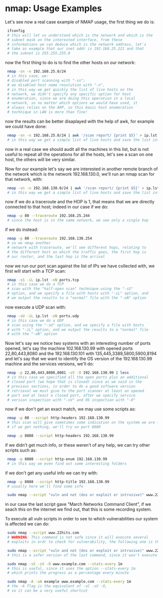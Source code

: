 # nmap: Usage Examples

Let's see now a real case example of NMAP usage, the first thing
we do is:

```sh
 ifconfig
 # this will let us understand which is the network and which is the
 # subnet mask on the interested interface, from these
 # informations we can deduce which is the network address, let's
 # take as example that our inet addr is 192.168.25.221 and that
 # the subnet is 255.255.255.0
```

now the first thing to do is to find the other hosts on our
network:

```sh
 nmap -sn -n 192.168.25.0/24
 # in this case, we:
 # disabled port scanning with "-sn";
 # we disabled host name resolution with "-n", 
 # in this way we get quickly the list of live hosts on the
 # network, we didn't specify any specific option for host
 # enumeration, since we are doing this operation in a local
 # network, so no matter which options we would have used, it
 # always relies on the ARP, so this basic host enumeration
 # technique in LAN is more than fine!
```

now the results can be better disaplayed with the help of awk,
for example we could have done:

```sh
 nmap -sn -n 192.168.25.0/24 | awk '/scan report/ {print $5}' > ip.lst
 # in this way we get a simple list of live hosts and save the list into a file
```

now in a real case we should audit all the machines in this list,
but is not useful to repeat all the operations for all the hosts,
let's see a scan on one host, the others will be very similar.

Now for our example let's say we are interested in another remote
branch of the network which is the network 192.168.130.0, we'll
run an nmap scan for that network, with:

```sh
 nmap -sn -n 192.168.130.0/24 | awk '/scan report/ {print $5}' > ip.lst
 # in this way we get a simple list of live hosts and save the list into a file
```

now if we do a traceroute and the HOP is 1, that means that we
are directly connected to that host; indeed in our case if we do:

```sh
 nmap -p 80 --traceroute 192.168.25.244
 # since the host is in the same network, we see only a single hop
```
if we do instead:

```sh
 nmap -p 80 --traceroute 192.168.130.254
 # so we nmap another
 # network with traceroute, we'll see different hops, relating to
 # the different host on which the traffic goes, the first hop is
 # our router, and the last hop is the arrival
```
now we run our port scan against the list of IPs we have
collected with, we first will start with a TCP scan:

```sh
 nmap -sS -iL ip.lst -oN ports.tcp
 # in this case we do a TCP
 # scan with the "half-open scan" technique using the "-sS"
 # option, and we specify a file with hosts with "-iL" option, and
 # we output the results to a "normal" file with the "-oN" option
```

now execute a UDP scan with:

```sh
 nmap -sU -iL ip.lst -oN ports.udp
 # in this case we do a UDP
 # scan using the "-sU" option, and we specify a file with hosts
 # with "-iL" option, and we output the results to a "normal" file
 # with the "-oN" option
```

Now let's say we notice two systems with an interesting number of
ports opened, let's say the machine 102.168.130.99 with opened
ports 22,80,443,8080 and the 192.168.130.101 with
135,445,3389,5800,5900,8194 and let's say that we want to
identify the OS version of the 192.168.130.99 machine and the
services versions, we'll do:

```sh
 nmap -p 22,80,443,8080,8081 -sV -O 192.168.130.99 | less
 # in this case we specified all the open ports plus an additional
 # closed port (we hope that is closed) since as we said in the
 # previous sections, in order to do a good software version
 # retrieval we must give to the port scanner at least an opened
 # port and at least a closed port, after we specify service
 # version inspection with "-sV" and OS inspection with "-O"
```

now if we don't get an exact match, we may use some scripts as:

```sh
 nmap -p 80 --script http-headers 192.168.130.99
 # this scan will give sometimes some indication on the system we are testing
 # if we get nothing, we'll try on port 8080
```

```sh
 nmap -p 8080 --script http-headers 192.168.130.99
```

if we didn't get much info, or these weren't of any help, we can
try other scripts such as:

```sh
 nmap -p 8080 --script http-enum 192.168.130.99
 # in this way we even find out some interesting folders
```

if we don't get any useful info we can try with:

```sh
 nmap -p 8080 --script http-title 192.168.130.99
 # usually here we'll find some info
```

```sh
 sudo nmap --script "vuln and not (dos or exploit or intrusive)" www.22hits.com
```

in our case the last script gave "March Networks Command Client",
if we seach this on the internet we find out, that this is some
recording system.

To execute all vuln scripts in order to see to which
vulnerabilities our system is affected we can do:

```sh
 sudo nmap --script www.22hits.com
 # WARNING: This command is not safe since it will execute several
 # exploits in ordr to check for vulnerability, the following one is the adviced one
```

```sh
 sudo nmap --script "vuln and not (dos or exploit or intrusive)" www.22hits.com
 # this is a safer version of the last command, since it won't execute exploits
```

```sh
 sudo nmap -sS -sV -O www.example.com --stats-every 1m
 # this is useful, since it uses the option --stats-every 1m
 # which prints the progress as a percentage every minute
```

```sh
 sudo nmap -A -oA example www.example.com --stats-every 1m
 # the -A flag is the equivalent of -sC -sV -O,
 # so it can be a very useful shortcut
```

